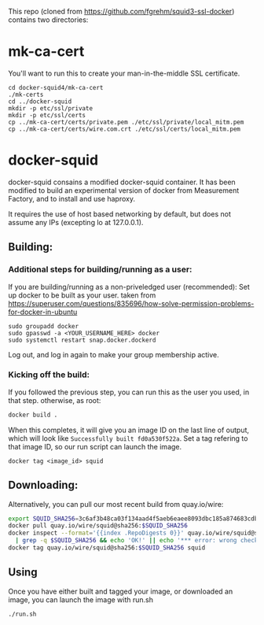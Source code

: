 This repo (cloned from https://github.com/fgrehm/squid3-ssl-docker) contains two directories:

# mk-ca-cert

You'll want to run this to create your man-in-the-middle SSL certificate.
```
cd docker-squid4/mk-ca-cert
./mk-certs
cd ../docker-squid
mkdir -p etc/ssl/private
mkdir -p etc/ssl/certs
cp ../mk-ca-cert/certs/private.pem ./etc/ssl/private/local_mitm.pem
cp ../mk-ca-cert/certs/wire.com.crt ./etc/ssl/certs/local_mitm.pem
```

# docker-squid
docker-squid consains a modified docker-squid container. It has been modified to build an experimental version of docker from Measurement Factory, and to install and use haproxy.

It requires the use of host based networking by default, but does not assume any IPs (excepting lo at 127.0.0.1).

## Building:

### Additional steps for building/running as a user:
If you are building/running as a non-priveledged user (recommended):
Set up docker to be built as your user. taken from https://superuser.com/questions/835696/how-solve-permission-problems-for-docker-in-ubuntu

```
sudo groupadd docker
sudo gpasswd -a <YOUR_USERNAME_HERE> docker
sudo systemctl restart snap.docker.dockerd
```

Log out, and log in again to make your group membership active.

### Kicking off the build:
If you followed the previous step, you can run this as the user you used, in that step. otherwise, as root:

```sh
docker build .
```

When this completes, it will give you an image ID on the last line of output, which will look like ```Successfully built fd0a530f522a```. Set a tag refering to that image ID, so our run script can launch the image.
```
docker tag <image_id> squid
```

## Downloading:
Alternatively, you can pull our most recent build from quay.io/wire:

```sh
export SQUID_SHA256=3c6af3b48ca03f134aad4f5aeb6eaee8093dbc185a874683cdb6f67a252124b8
docker pull quay.io/wire/squid@sha256:$SQUID_SHA256
docker inspect --format='{{index .RepoDigests 0}}' quay.io/wire/squid@sha256:$SQUID_SHA256 \
  | grep -q $SQUID_SHA256 && echo 'OK!' || echo '*** error: wrong checksum!'
docker tag quay.io/wire/squid@sha256:$SQUID_SHA256 squid
```

## Using

Once you have either built and tagged your image, or downloaded an image, you can launch the image with run.sh

```
./run.sh
```
